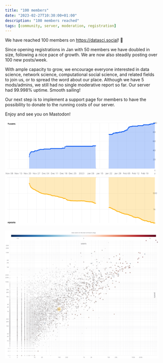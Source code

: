 ```yaml
---
title: "100 members"
date: "2023-02-27T10:30:00+01:00"
description: "100 members reached"
tags: [community, server, moderation, registration]
---
```


We have reached 100 members on https://datasci.social! 🥳

Since opening registrations in Jan with 50 members we have doubled in size, following a nice pace of growth. We are now also steadily posting over 100 new posts/week.

With ample capacity to grow, we encourage everyone interested in data science, network science, computational social science, and related fields to join us, or to spread the word about our place. Although we have 5 mods/admins, we still had no single moderative report so far. Our server had 99.998% uptime. Smooth sailing!

Our next step is to implement a support page for members to have the possibility to donate to the running costs of our server.

Enjoy and see you on Mastodon!

![Growth of members (top, blue) and posts (yellow, bottom) of datasci.social. Members are growing steadily, rate of posts is now over 100/week. The gap in january was due to a missing data source.](/images/growth20230227.png "Growth of members (top, blue) and posts (yellow, bottom) of datasci.social. Members are growing steadily, rate of posts is now over 100/week. The gap in january was due to a missing data source.")

![datasci.social is marked with a yellow circle in the middle of the log-log scatterplot that shows members vs posts of all mastodon instances.](/images/universe20230227.png "datasci.social is marked with a yellow circle in the middle of the log-log scatterplot that shows members vs posts of all mastodon instances.")